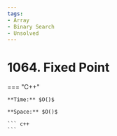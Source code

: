 ```yaml
---
tags:
- Array
- Binary Search
- Unsolved
---
```



# 1064. Fixed Point

=== "C++"

    **Time:** $O()$

    **Space:** $O()$

    ``` c++
    ```